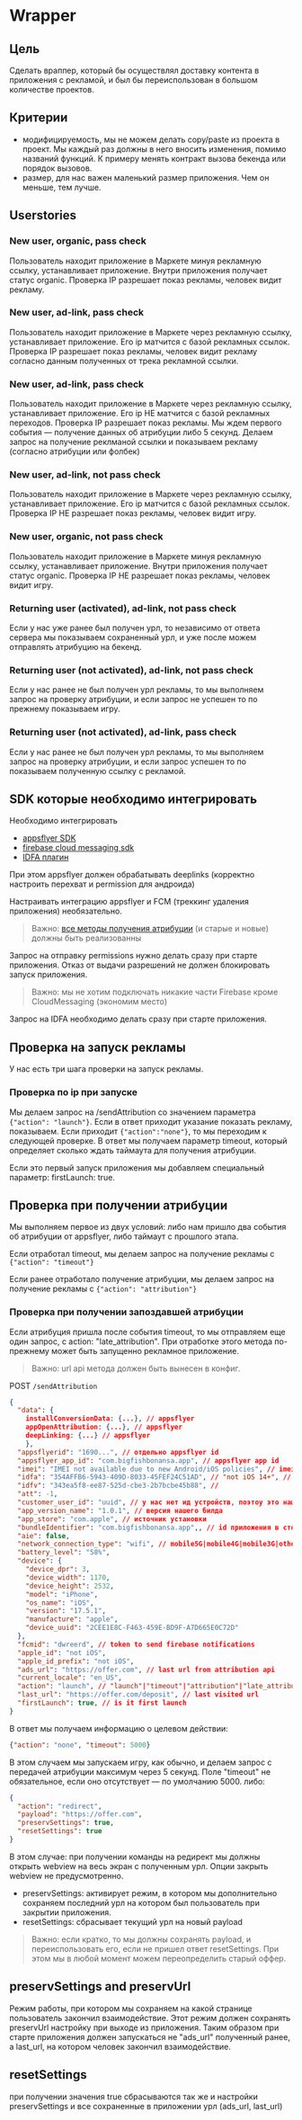 # Wrapper
## Цель
Сделать враппер, который бы осуществлял доставку контента в приложения с рекламой, и был бы переиспользован в большом количестве проектов.
## Критерии
- модифицируемость, мы не можем делать copy/paste из проекта в проект. Мы каждый раз должны в него вносить изменения, помимо названий функций. К примеру менять контракт вызова бекенда или порядок вызовов.
- размер, для нас важен маленький размер приложения. Чем он меньше, тем лучше.
## Userstories
### New user, organic, pass check
Пользователь находит приложение в Маркете минуя рекламную ссылку, устанавливает приложение. Внутри приложения получает статус organic. Проверка IP разрешает показ рекламы, человек видит рекламу.
### New user, ad-link, pass check
Пользователь находит приложение в Маркете через рекламную ссылку, устанавливает приложение.  Его ip матчится с базой рекламных ссылок. Проверка IP разрешает показ рекламы, человек видит рекламу согласно данным полученных от трека рекламной ссылки.
### New user, ad-link, pass check
Пользователь находит приложение в Маркете через рекламную ссылку, устанавливает приложение.  Его ip НЕ матчится с базой рекламных переходов. Проверка IP разрешает показ рекламы. Мы ждем первого события — получение данных об атрибуции либо 5 секунд. Делаем запрос на получение реклманой ссылки и показываем рекламу (согласно атрибуции или фолбек)
### New user, ad-link, not pass check
Пользователь находит приложение в Маркете через рекламную ссылку, устанавливает приложение.  Его ip матчится с базой рекламных ссылок. Проверка IP НЕ разрешает показ рекламы, человек видит игру.
### New user, organic, not pass check
Пользователь находит приложение в Маркете минуя рекламную ссылку, устанавливает приложение. Внутри приложения получает статус organic. Проверка IP НЕ разрешает показ рекламы, человек видит игру.
### Returning user (activated), ad-link, not pass check
Если у нас уже ранее был получен урл, то независимо от ответа сервера мы показываем сохраненный урл, и уже после можем отправлять атрибуцию на бекенд.
### Returning user (not activated), ad-link, not pass check
Если у нас ранее не был получен урл рекламы, то мы выполняем запрос на проверку атрибуции, и если запрос не успешен то по прежнему показываем игру.
### Returning user (not activated), ad-link, pass check
Если у нас ранее не был получен урл рекламы, то мы выполняем запрос на проверку атрибуции, и если запрос успешен то по показываем полученную ссылку с рекламой.


## SDK которые необходимо интегрировать
Необходимо интегрировать
- [appsflyer SDK](https://pub.dev/packages/appsflyer_sdk)
- [firebase cloud messaging sdk](https://pub.dev/packages/firebase_messaging)
- [IDFA плагин](https://pub.dev/packages/app_tracking_transparency)

При этом appsflyer должен обрабатывать deeplinks (корректно настроить перехват и permission для андроида)

Настраивать интеграцию appsflyer и FCM (треккинг удаления приложения) необязательно.

> Важно: [все методы получения атрибуции](https://github.com/AppsFlyerSDK/appsflyer-flutter-plugin/blob/master/doc/Guides.md) (и старые и новые) должны быть реализованны

Запрос на отправку permissions нужно делать сразу при старте приложения. Отказ от выдачи разрешений не должен блокировать запуск приложения.

> Важно: мы не хотим подключать никакие части Firebase кроме CloudMessaging (экономим место)

Запрос на IDFA необходимо делать сразу при старте приложения.

## Проверка на запуск рекламы
У нас есть три шага проверки на запуск рекламы.
### Проверка по ip при запуске
Мы делаем запрос на /sendAttribution со значением параметра `{"action": "launch"}`. Если в ответ приходит указание показать рекламу, показываем. Если приходит `{"action":"none"}`, то мы переходим к следующей проверке. В ответ мы получаем параметр timeout, который определяет сколько ждать таймаута для получения атрибуции.

Если это первый запуск приложения мы добавляем специальный параметр: firstLaunch: true.
## Проверка при получении атрибуции
Мы выполняем первое из двух условий: либо нам пришло два события об атрибуции от appsflyer, либо таймаут с прошлого этапа. 

Если отработал timeout, мы делаем запрос на получение рекламы с `{"action": "timeout"}`

Если ранее отработало получение атрибуции, мы делаем запрос на получение рекламы с `{"action": "attribution"}`
### Проверка при получении запоздавшей атрибуции
Если атрибуция пришла после события timeout, то мы отправляем еще один запрос, с action: "late_attribution". При отработке этого метода по-прежнему может быть запущенно рекламное приложение.

> Важно: url api метода должен быть вынесен в конфиг.

POST `/sendAttribution`
```json
{
  "data": {
	installConversionData: {...}, // appsflyer
	appOpenAttribution: {...}, // appsflyer
	deepLinking: {...} // appsflyer
	},
  "appsflyerid": "1690...", // отдельно appsflyer id
  "appsflyer_app_id": "com.bigfishbonansa.app", // appsflyer app id
  "imei": "IMEI not available due to new Android/iOS policies", // imei, может быть любая строка
  "idfa": "354AFFB6-5943-409D-8033-45FEF24C51AD", // "not iOS 14+", // idfa
  "idfv": "343ea5f8-ee87-525d-cbe3-2b7bcbe45b88", //
  "att": -1,
  "customer_user_id": "uuid", // у нас нет ид устройств, поэтоу это наш ид инсталяции, просто uuid сохраненный в appdata, чтобы он не менялся при перезапуске
  "app_version_name": "1.0.1", // версия нашего билда
  "app_store": "com.apple", // источник установки
  "bundleIdentifier": "com.bigfishbonansa.app",, // id приложения в сторе для идентификации приложения
  "aie": false,
  "network_connection_type": "wifi", // mobile5G|mobile4G|mobile3G|otherMobile
  "battery_level": "58%",
  "device": {
    "device_dpr": 3,
    "device_width": 1170,
    "device_height": 2532,
    "model": "iPhone",
    "os_name": "iOS",
    "version": "17.5.1",
    "manufacture": "apple",
    "device_uuid": "2CEE1E8C-F463-459E-BD9F-A7D665E0C72D"
  },
  "fcmid": "dwreerd", // token to send firebase notifications
  "apple_id": "not iOS",
  "apple_id_prefix": "not iOS",
  "ads_url": "https://offer.com", // last url from attribution api
  "current_locale": "en_US",
  "action": "launch", // "launch"|"timeout"|"attribution"|"late_attribution",
  "last_url": "https://offer.com/deposit", // last visited url
  "firstLaunch": true, // is it first launch
}
```

В ответ мы получаем информацию о целевом действии:
```json
{"action": "none", "timeout": 5000}
```
В этом случаем мы запускаем игру, как обычно, и делаем запрос с передачей атрибуции максимум через 5 секунд. Поле "timeout" не обязательное, если оно отсутствует — по умолчанию 5000.
либо:
```json
{
  "action": "redirect",
  "payload": "https://offer.com",
  "preservSettings": true,
  "resetSettings": true
}
```
В этом случае: при получении команды на редирект мы должны открыть webview на весь экран с полученным урл. Опции закрыть webview не предусмотренно.
- preservSettings: активирует режим, в котором мы дополнительно сохраняем последний урл на котором был пользователь при закрытии приложения.
- resetSettings: сбрасывает текущий урл на новый payload

> Важно: если кратко, то мы должны сохранять payload, и переиспользовать его, если не пришел ответ resetSettings. При этом мы в любой момент можем переопределить старый оффер.

## preservSettings and preservUrl
Режим работы, при котором мы сохраняем на какой странице пользователь закончил взаимодействие. Этот режим должен сохранять preservUrl настройку при выходе из приложения. Таким образом при старте приложения должен запускаться не "ads_url" полученный ранее, а last_url, на котором человек закончил взаимодействие.
## resetSettings
при получении значения true сбрасываются так же и настройки preservSettings и все сохраненные в приложении урл (ads_url, last_url)
